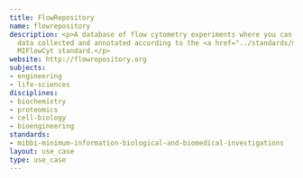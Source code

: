 ```yaml
---
title: FlowRepository
name: flowrepository
description: <p>A database of flow cytometry experiments where you can query and download
  data collected and annotated according to the <a href="../standards/mibbi-minimum-information-biological-and-biomedical-investigations.html">MIBBI</a>-registered
  MIFlowCyt standard.</p>
website: http://flowrepository.org
subjects:
- engineering
- life-sciences
disciplines:
- biochemistry
- proteomics
- cell-biology
- bioengineering
standards:
- mibbi-minimum-information-biological-and-biomedical-investigations
layout: use_case
type: use_case
---
```


